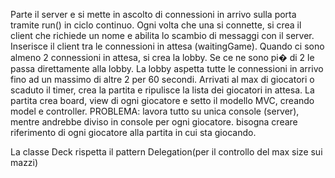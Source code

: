 Parte il server e si mette in ascolto di connessioni in arrivo sulla porta tramite run() in ciclo continuo.
Ogni volta che una si connette, si crea il client che richiede un nome e abilita lo scambio di messaggi con il server.
Inserisce il client tra le connessioni in attesa (waitingGame).
Quando ci sono almeno 2 connessioni in attesa, si crea la lobby. 
Se ce ne sono pi� di 2 le passa direttamente alla lobby.
La lobby aspetta tutte le connessioni in arrivo fino ad un massimo di altre 2 per 60 secondi.
Arrivati al max di giocatori o scaduto il timer, crea la partita e ripulisce la lista dei giocatori in attesa.
La partita crea board, view di ogni giocatore e setto il modello MVC, creando model e controller.
PROBLEMA: lavora tutto su unica console (server), mentre andrebbe diviso in console per ogni giocatore.
bisogna creare riferimento di ogni giocatore alla partita in cui sta giocando.


La classe Deck rispetta il pattern Delegation(per il controllo del max size sui mazzi)
